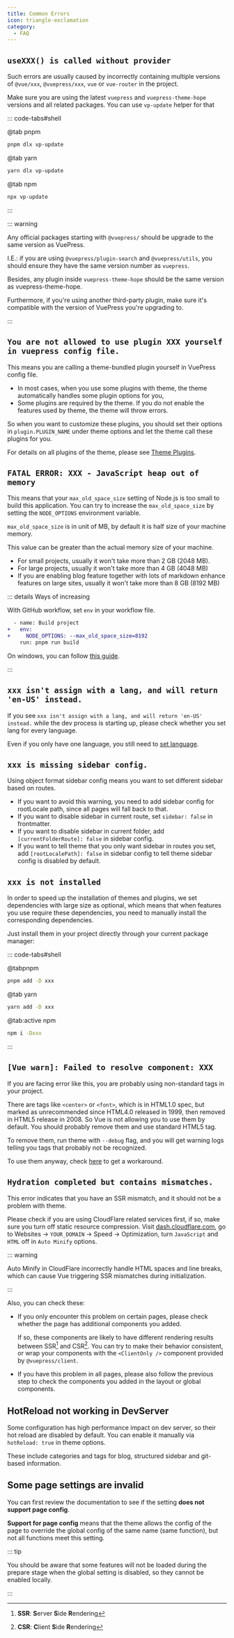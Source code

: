 ```yaml
---
title: Common Errors
icon: triangle-exclamation
category:
  - FAQ
---
```


## `useXXX() is called without provider`

Such errors are usually caused by incorrectly containing multiple versions of `@vue/xxx`, `@vuepress/xxx`, `vue` or `vue-router` in the project.

Make sure you are using the latest `vuepress` and `vuepress-theme-hope` versions and all related packages. You can use `vp-update` helper for that

::: code-tabs#shell

@tab pnpm

```bash
pnpm dlx vp-update
```

@tab yarn

```bash
yarn dlx vp-update
```

@tab npm

```bash
npx vp-update
```

:::

::: warning

Any official packages starting with `@vuepress/` should be upgrade to the same version as VuePress.

I.E.: if you are using `@vuepress/plugin-search` and `@vuepress/utils`, you should ensure they have the same version number as `vuepress`.

Besides, any plugin inside `vuepress-theme-hope` should be the same version as vuepress-theme-hope.

Furthermore, if you're using another third-party plugin, make sure it's compatible with the version of VuePress you're upgrading to.

:::

## `You are not allowed to use plugin XXX yourself in vuepress config file.`

This means you are calling a theme-bundled plugin yourself in VuePress config file.

- In most cases, when you use some plugins with theme, the theme automatically handles some plugin options for you,
- Some plugins are required by the theme. If you do not enable the features used by theme, the theme will throw errors.

So when you want to customize these plugins, you should set their options in `plugin.PLUGIN_NAME` under theme options and let the theme call these plugins for you.

For details on all plugins of the theme, please see [Theme Plugins](../config/plugins/intro.md).

## `FATAL ERROR: XXX - JavaScript heap out of memory`

This means that your `max_old_space_size` setting of Node.js is too small to build this application. You can try to increase the `max_old_space_size` by setting the `NODE_OPTIONS` environment variable.

`max_old_space_size` is in unit of MB, by default it is half size of your machine memory.

This value can be greater than the actual memory size of your machine.

- For small projects, usually it won't take more than 2 GB (2048 MB).
- For large projects, usually it won't take more than 4 GB (4048 MB)
- If you are enabling blog feature together with lots of markdown enhance features on large sites, usually it won't take more than 8 GB (8192 MB)

::: details Ways of increasing

With GitHub workflow, set `env` in your workflow file.

```diff
  - name: Build project
+   env:
+     NODE_OPTIONS: --max_old_space_size=8192
    run: pnpm run build
```

On windows, you can follow [this guide](https://www.technewstoday.com/how-to-set-windows-environment-variables/).

:::

## `xxx isn't assign with a lang, and will return 'en-US' instead.`

If you see `xxx isn't assign with a lang, and will return 'en-US' instead.` while the dev process is starting up, please check whether you set lang for every language.

Even if you only have one language, you still need to [set language](../config/i18n.md#setting-language).

## `xxx is missing sidebar config.`

Using object format sidebar config means you want to set different sidebar based on routes.

- If you want to avoid this warning, you need to add sidebar config for rootLocale path, since all pages will fall back to that.
- If you want to disable sidebar in current route, set `sidebar: false` in frontmatter.
- If you want to disable sidebar in current folder, add `[currentFolderRoute]: false` in sidebar config.
- If you want to tell theme that you only want sidebar in routes you set, add `[rootLocalePath]: false` in sidebar config to tell theme sidebar config is disabled by default.

## `xxx is not installed`

In order to speed up the installation of themes and plugins, we set dependencies with large size as optional, which means that when features you use require these dependencies, you need to manually install the corresponding dependencies.

Just install them in your project directly through your current package manager:

::: code-tabs#shell

@tabpnpm

```bash
pnpm add -D xxx
```

@tab yarn

```bash
yarn add -D xxx
```

@tab:active npm

```bash
npm i -Dxxx
```

:::

## `[Vue warn]: Failed to resolve component: XXX`

If you are facing error like this, you are probably using non-standard tags in your project.

There are tags like `<center>` or `<font>`, which is in HTML1.0 spec, but marked as unrecommended since HTML4.0 released in 1999, then removed in HTML5 release in 2008. So Vue is not allowing you to use them by default. You should probably remove them and use standard HTML5 tag.

To remove them, run theme with `--debug` flag, and you will get warning logs telling you tags that probably not be recognized.

To use them anyway, check [here](https://vuejs.press/guide/markdown.html#non-standard-html-tags) to get a workaround.

## `Hydration completed but contains mismatches.`

This error indicates that you have an SSR mismatch, and it should not be a problem with theme.

Please check if you are using CloudFlare related services first, if so, make sure you turn off static resource compression. Visit [dash.cloudflare.com](https://dash.cloudflare.com), go to Websites → `YOUR_DOMAIN` → Speed → Optimization, turn `JavaScript` and `HTML` off in `Auto Minify` options.

::: warning

Auto Minify in CloudFlare incorrectly handle HTML spaces and line breaks, which can cause Vue triggering SSR mismatches during initialization.

:::

Also, you can check these:

- If you only encounter this problem on certain pages, please check whether the page has additional components you added.

  If so, these components are likely to have different rendering results between SSR[^ssr] and CSR[^csr]. You can try to make their behavior consistent, or wrap your components with the `<ClientOnly />` component provided by `@vuepress/client`.

[^ssr]: **SSR**: **S**erver **S**ide **R**endering
[^csr]: **CSR**: **C**lient **S**ide **R**endering

- If you have this problem in all pages, please also follow the previous step to check the components you added in the layout or global components.

## HotReload not working in DevServer

Some configuration has high performance impact on dev server, so their hot reload are disabled by default. You can enable it manually via `hotReload: true` in theme options.

These include categories and tags for blog, structured sidebar and git-based information.

## Some page settings are invalid

You can first review the documentation to see if the setting **does not support page config**.

**Support for page config** means that the theme allows the config of the page to override the global config of the same name (same function), but not all functions meet this setting.

::: tip

You should be aware that some features will not be loaded during the prepare stage when the global setting is disabled, so they cannot be enabled locally.

:::
